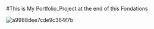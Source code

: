 #This is  My Portfolio_Project  at the end of this Fondations

![a9988dee7cde9c364f7b](https://github.com/hyper-ayoub/Portfolio_Project/assets/133155846/63244cde-03b6-4d8b-9d90-9e0d757bd677)

